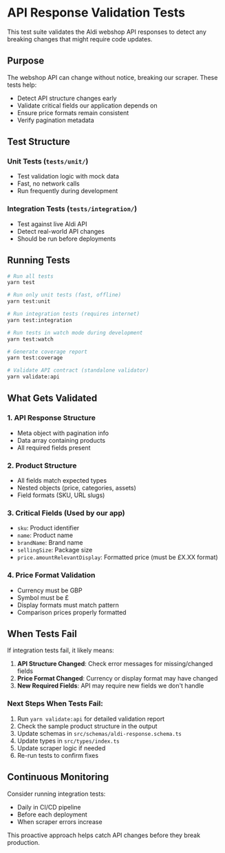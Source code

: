 # API Response Validation Tests

This test suite validates the Aldi webshop API responses to detect any breaking changes that might require code updates.

## Purpose

The webshop API can change without notice, breaking our scraper. These tests help:
- Detect API structure changes early
- Validate critical fields our application depends on
- Ensure price formats remain consistent
- Verify pagination metadata

## Test Structure

### Unit Tests (`tests/unit/`)
- Test validation logic with mock data
- Fast, no network calls
- Run frequently during development

### Integration Tests (`tests/integration/`)
- Test against live Aldi API
- Detect real-world API changes
- Should be run before deployments

## Running Tests

```bash
# Run all tests
yarn test

# Run only unit tests (fast, offline)
yarn test:unit

# Run integration tests (requires internet)
yarn test:integration

# Run tests in watch mode during development
yarn test:watch

# Generate coverage report
yarn test:coverage

# Validate API contract (standalone validator)
yarn validate:api
```

## What Gets Validated

### 1. API Response Structure
- Meta object with pagination info
- Data array containing products
- All required fields present

### 2. Product Structure
- All fields match expected types
- Nested objects (price, categories, assets)
- Field formats (SKU, URL slugs)

### 3. Critical Fields (Used by our app)
- `sku`: Product identifier
- `name`: Product name
- `brandName`: Brand name
- `sellingSize`: Package size
- `price.amountRelevantDisplay`: Formatted price (must be £X.XX format)

### 4. Price Format Validation
- Currency must be GBP
- Symbol must be £
- Display formats must match pattern
- Comparison prices properly formatted

## When Tests Fail

If integration tests fail, it likely means:

1. **API Structure Changed**: Check error messages for missing/changed fields
2. **Price Format Changed**: Currency or display format may have changed
3. **New Required Fields**: API may require new fields we don't handle

### Next Steps When Tests Fail:

1. Run `yarn validate:api` for detailed validation report
2. Check the sample product structure in the output
3. Update schemas in `src/schemas/aldi-response.schema.ts`
4. Update types in `src/types/index.ts`
5. Update scraper logic if needed
6. Re-run tests to confirm fixes

## Continuous Monitoring

Consider running integration tests:
- Daily in CI/CD pipeline
- Before each deployment
- When scraper errors increase

This proactive approach helps catch API changes before they break production.